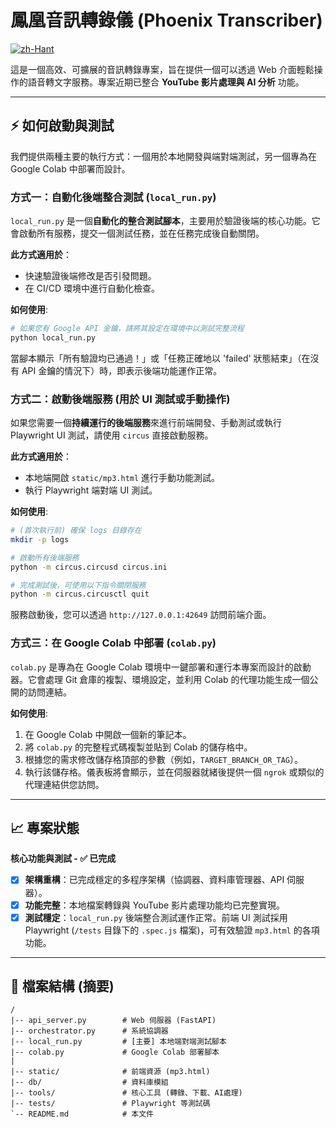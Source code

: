 # 鳳凰音訊轉錄儀 (Phoenix Transcriber)

[![zh-Hant](https://img.shields.io/badge/language-繁體中文-blue.svg)](README.md)

這是一個高效、可擴展的音訊轉錄專案，旨在提供一個可以透過 Web 介面輕鬆操作的語音轉文字服務。專案近期已整合 **YouTube 影片處理與 AI 分析** 功能。

---

## ⚡️ 如何啟動與測試

我們提供兩種主要的執行方式：一個用於本地開發與端對端測試，另一個專為在 Google Colab 中部署而設計。

### 方式一：自動化後端整合測試 (`local_run.py`)

`local_run.py` 是一個**自動化的整合測試腳本**，主要用於驗證後端的核心功能。它會啟動所有服務，提交一個測試任務，並在任務完成後自動關閉。

**此方式適用於**：
*   快速驗證後端修改是否引發問題。
*   在 CI/CD 環境中進行自動化檢查。

**如何使用**:
```bash
# 如果您有 Google API 金鑰，請將其設定在環境中以測試完整流程
python local_run.py
```
當腳本顯示「所有驗證均已通過！」或「任務正確地以 'failed' 狀態結束」（在沒有 API 金鑰的情況下）時，即表示後端功能運作正常。

### 方式二：啟動後端服務 (用於 UI 測試或手動操作)

如果您需要一個**持續運行的後端服務**來進行前端開發、手動測試或執行 Playwright UI 測試，請使用 `circus` 直接啟動服務。

**此方式適用於**：
*   本地端開啟 `static/mp3.html` 進行手動功能測試。
*   執行 Playwright 端對端 UI 測試。

**如何使用**:
```bash
# (首次執行前) 確保 logs 目錄存在
mkdir -p logs

# 啟動所有後端服務
python -m circus.circusd circus.ini

# 完成測試後，可使用以下指令關閉服務
python -m circus.circusctl quit
```
服務啟動後，您可以透過 `http://127.0.0.1:42649` 訪問前端介面。

### 方式三：在 Google Colab 中部署 (`colab.py`)

`colab.py` 是專為在 Google Colab 環境中一鍵部署和運行本專案而設計的啟動器。它會處理 Git 倉庫的複製、環境設定，並利用 Colab 的代理功能生成一個公開的訪問連結。

**如何使用**:
1.  在 Google Colab 中開啟一個新的筆記本。
2.  將 `colab.py` 的完整程式碼複製並貼到 Colab 的儲存格中。
3.  根據您的需求修改儲存格頂部的參數（例如，`TARGET_BRANCH_OR_TAG`）。
4.  執行該儲存格。儀表板將會顯示，並在伺服器就緒後提供一個 `ngrok` 或類似的代理連結供您訪問。

---

## 📈 專案狀態

**核心功能與測試 - ✅ 已完成**

*   [x] **架構重構**：已完成穩定的多程序架構（協調器、資料庫管理器、API 伺服器）。
*   [x] **功能完整**：本地檔案轉錄與 YouTube 影片處理功能均已完整實現。
*   [x] **測試穩定**：`local_run.py` 後端整合測試運作正常。前端 UI 測試採用 Playwright (`/tests` 目錄下的 `.spec.js` 檔案)，可有效驗證 `mp3.html` 的各項功能。

---
## 📁 檔案結構 (摘要)

```
/
|-- api_server.py        # Web 伺服器 (FastAPI)
|-- orchestrator.py      # 系統協調器
|-- local_run.py         # [主要] 本地端對端測試腳本
|-- colab.py             # Google Colab 部署腳本
|
|-- static/              # 前端資源 (mp3.html)
|-- db/                  # 資料庫模組
|-- tools/               # 核心工具 (轉錄、下載、AI處理)
|-- tests/               # Playwright 等測試碼
`-- README.md            # 本文件
```
